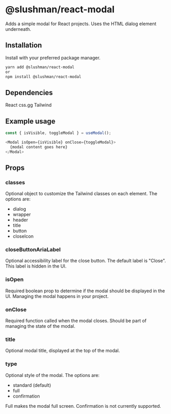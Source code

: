 # @slushman/react-modal

Adds a simple modal for React projects. Uses the HTML dialog element underneath.

## Installation

Install with your preferred package manager.

```bash
yarn add @slushman/react-modal
or
npm install @slushman/react-modal
```

## Dependencies

React
css.gg
Tailwind

## Example usage

```js
const { isVisible, toggleModal } = useModal();

<Modal isOpen={isVisible} onClose={toggleModal}>
  {modal content goes here}
</Modal>
```

## Props

### classes

Optional object to customize the Tailwind classes on each element. The options are:

- dialog
- wrapper
- header
- title
- button
- closeIcon

### closeButtonAriaLabel

Optional accessibility label for the close button. The default label is "Close". This label is hidden in the UI.

### isOpen

Required boolean prop to determine if the modal should be displayed in the UI. Managing the modal happens in your project.

### onClose

Required function called when the modal closes. Should be part of managing the state of the modal.

### title

Optional modal title, displayed at the top of the modal.

### type

Optional style of the modal. The options are:

- standard (default)
- full
- confirmation

Full makes the modal full screen.
Confirmation is not currently supported.
